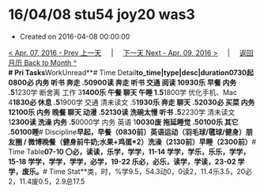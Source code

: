 # 16/04/08 stu54 joy20 was3

* Created on 2016-04-08 00:00:00

[&lt; Apr. 07, 2016 - Prev 上一天](d07.md)     \|     [下一天 Next - Apr. 09, 2016 &gt;](d09.md)     \|     [返回月历 Back to Month ^](index.md)   
**\# Pri Tasks**WorkUnread**\# Time Detail**to\_time\|type\|desc\|duration0730起0800必 内务 听书 奔走 .50900读 奔走 听书 交通 阅读 10930乐 早餐 内务 .5**1230学 断舍离 工作 3**1400乐 午餐 聊天 午睡 1.5**1800学 优化手机、Mac 4**1830必 休息 .5**1900学 交通 清未读文 .5**1930乐 奔走 聊天 .52030必 买菜 内务 12100乐 内务 晚餐 聊天 动漫 .52130读 洗碗太慢 听书 .5**2230学 清未读文 1**2300读 洗澡 内务 .5**0000学 内务 英语 1**0030废 拖延睡觉 .50100乐 其它 .50100睡**\# Discipline**早起，早餐（0830前）英语运动（羽毛球/毽球/健身）朋友圈 / 微博晚餐（健身前牛奶;水果+鸡蛋\*2）洗澡（2130前）早睡（2300前）**\# Time Table**07-10 〇必，读读，乐学，学学，11-14 学学，学乐，乐乐，学学，15-18 学学，学学，学学，必学，19-22 乐必，必乐，读学，学读，23-02 学学，废乐。**\# Time Stat**类，时，%学9.5，54.3动0，0读2，11.4乐3.5，20必2，11.4废0.5，2.9总17.5

